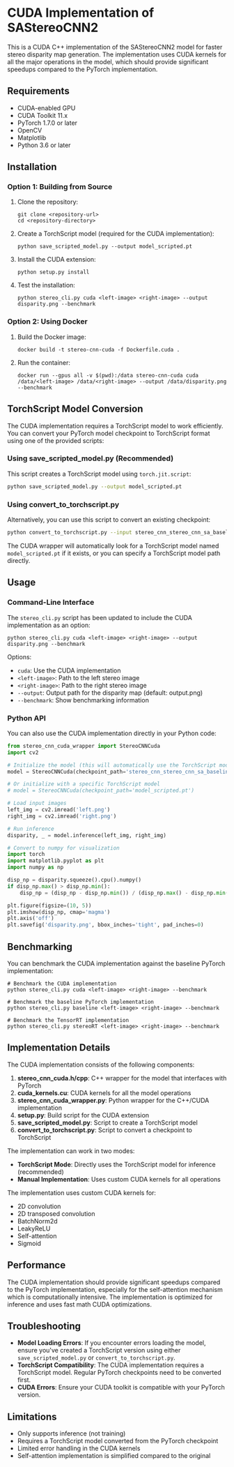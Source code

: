 # CUDA Implementation of SAStereoCNN2

This is a CUDA C++ implementation of the SAStereoCNN2 model for faster stereo disparity map generation. The implementation uses CUDA kernels for all the major operations in the model, which should provide significant speedups compared to the PyTorch implementation.

## Requirements

- CUDA-enabled GPU
- CUDA Toolkit 11.x
- PyTorch 1.7.0 or later
- OpenCV
- Matplotlib
- Python 3.6 or later

## Installation

### Option 1: Building from Source

1. Clone the repository:
   ```
   git clone <repository-url>
   cd <repository-directory>
   ```

2. Create a TorchScript model (required for the CUDA implementation):
   ```
   python save_scripted_model.py --output model_scripted.pt
   ```

3. Install the CUDA extension:
   ```
   python setup.py install
   ```

4. Test the installation:
   ```
   python stereo_cli.py cuda <left-image> <right-image> --output disparity.png --benchmark
   ```

### Option 2: Using Docker

1. Build the Docker image:
   ```
   docker build -t stereo-cnn-cuda -f Dockerfile.cuda .
   ```

2. Run the container:
   ```
   docker run --gpus all -v $(pwd):/data stereo-cnn-cuda cuda /data/<left-image> /data/<right-image> --output /data/disparity.png --benchmark
   ```

## TorchScript Model Conversion

The CUDA implementation requires a TorchScript model to work efficiently. You can convert your PyTorch model checkpoint to TorchScript format using one of the provided scripts:

### Using save_scripted_model.py (Recommended)

This script creates a TorchScript model using `torch.jit.script`:

```bash
python save_scripted_model.py --output model_scripted.pt
```

### Using convert_to_torchscript.py

Alternatively, you can use this script to convert an existing checkpoint:

```bash
python convert_to_torchscript.py --input stereo_cnn_stereo_cnn_sa_baseline.checkpoint --output model_torchscript.pt
```

The CUDA wrapper will automatically look for a TorchScript model named `model_scripted.pt` if it exists, or you can specify a TorchScript model path directly.

## Usage

### Command-Line Interface

The `stereo_cli.py` script has been updated to include the CUDA implementation as an option:

```
python stereo_cli.py cuda <left-image> <right-image> --output disparity.png --benchmark
```

Options:
- `cuda`: Use the CUDA implementation
- `<left-image>`: Path to the left stereo image
- `<right-image>`: Path to the right stereo image
- `--output`: Output path for the disparity map (default: output.png)
- `--benchmark`: Show benchmarking information

### Python API

You can also use the CUDA implementation directly in your Python code:

```python
from stereo_cnn_cuda_wrapper import StereoCNNCuda
import cv2

# Initialize the model (this will automatically use the TorchScript model if available)
model = StereoCNNCuda(checkpoint_path='stereo_cnn_stereo_cnn_sa_baseline.checkpoint')

# Or initialize with a specific TorchScript model
# model = StereoCNNCuda(checkpoint_path='model_scripted.pt')

# Load input images
left_img = cv2.imread('left.png')
right_img = cv2.imread('right.png')

# Run inference
disparity, _ = model.inference(left_img, right_img)

# Convert to numpy for visualization
import torch
import matplotlib.pyplot as plt
import numpy as np

disp_np = disparity.squeeze().cpu().numpy()
if disp_np.max() > disp_np.min():
    disp_np = (disp_np - disp_np.min()) / (disp_np.max() - disp_np.min())

plt.figure(figsize=(10, 5))
plt.imshow(disp_np, cmap='magma')
plt.axis('off')
plt.savefig('disparity.png', bbox_inches='tight', pad_inches=0)
```

## Benchmarking

You can benchmark the CUDA implementation against the baseline PyTorch implementation:

```
# Benchmark the CUDA implementation
python stereo_cli.py cuda <left-image> <right-image> --benchmark

# Benchmark the baseline PyTorch implementation
python stereo_cli.py baseline <left-image> <right-image> --benchmark

# Benchmark the TensorRT implementation
python stereo_cli.py stereoRT <left-image> <right-image> --benchmark
```

## Implementation Details

The CUDA implementation consists of the following components:

1. **stereo_cnn_cuda.h/cpp**: C++ wrapper for the model that interfaces with PyTorch
2. **cuda_kernels.cu**: CUDA kernels for all the model operations
3. **stereo_cnn_cuda_wrapper.py**: Python wrapper for the C++/CUDA implementation
4. **setup.py**: Build script for the CUDA extension
5. **save_scripted_model.py**: Script to create a TorchScript model
6. **convert_to_torchscript.py**: Script to convert a checkpoint to TorchScript

The implementation can work in two modes:
- **TorchScript Mode**: Directly uses the TorchScript model for inference (recommended)
- **Manual Implementation**: Uses custom CUDA kernels for all operations

The implementation uses custom CUDA kernels for:
- 2D convolution
- 2D transposed convolution
- BatchNorm2d
- LeakyReLU
- Self-attention
- Sigmoid

## Performance

The CUDA implementation should provide significant speedups compared to the PyTorch implementation, especially for the self-attention mechanism which is computationally intensive. The implementation is optimized for inference and uses fast math CUDA optimizations.

## Troubleshooting

- **Model Loading Errors**: If you encounter errors loading the model, ensure you've created a TorchScript version using either `save_scripted_model.py` or `convert_to_torchscript.py`.
- **TorchScript Compatibility**: The CUDA implementation requires a TorchScript model. Regular PyTorch checkpoints need to be converted first.
- **CUDA Errors**: Ensure your CUDA toolkit is compatible with your PyTorch version.

## Limitations

- Only supports inference (not training)
- Requires a TorchScript model converted from the PyTorch checkpoint
- Limited error handling in the CUDA kernels
- Self-attention implementation is simplified compared to the original 
